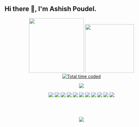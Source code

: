 ## Hi there 👋, I'm Ashish Poudel. 
<p align="center">
  <a href="https://ashishpoudel995.github.io" target="_blank"><img width="180px" src="https://img.shields.io/badge/-Visit My Website-FF7139?style=flat-square&logo=Firefox%20Browser&logoColor=white"></a>
  <a href="#"><img width="160px" src="https://komarev.com/ghpvc/?username=ashishpoudel995&color=blueviolet&style=flat-square"/></a><br/>
    <a href="#"><img src="https://wakatime.com/badge/user/99b06546-a92b-41f1-81c9-86bdf208363f.svg" alt="Total time coded" /></a>
  </p>
<p align="center">
  <img src="https://user-images.githubusercontent.com/53949374/123767082-f20dcb00-d8e6-11eb-8148-de298bc17299.png"><br>
  <p align="center">
    <a href="#"><img src="https://img.shields.io/badge/-JavaScript-F7DF1E?style=flat-square&logo=JavaScript&logoColor=white"></a>
    <a href="#"><img src="https://img.shields.io/badge/-ReactJs-61DAFB?style=flat-square&logo=React&logoColor=white"></a>
    <a href="#"><img src="https://img.shields.io/badge/TypeScript-007ACC?&logo=typescript&logoColor=white"></a>
    <a href="#"><img src="https://img.shields.io/badge/-HTML5-E34F26?style=flat-square&logo=HTML5&logoColor=white"></a>
    <a href="#"><img src="https://img.shields.io/badge/-CSS3-1572B6?style=flat-square&logo=CSS3&logoColor=white"></a>
    <a href="#"><img src="https://img.shields.io/badge/-Bootstrap-7952B3?style=flat-square&logo=Bootstrap&logoColor=white"></a>
    <a href="#"><img src="https://img.shields.io/badge/-php-777BB4?style=flat-square&logo=Php&logoColor=white"></a>
    <a href="#"><img src="https://img.shields.io/badge/-MySQL-4479A1?style=flat-square&logo=MySQL&logoColor=white"></a>
    <a href="#"><img src="https://img.shields.io/badge/-Semantic%20UI-35BDB2?style=flat-square&logo=Semantic%20UI%20React&logoColor=white"></a>
    <a href="#"><img src="https://img.shields.io/badge/-React%20Router-CA4245?style=flat-square&logo=React%20Router&logoColor=white"></a>
    <a href="#"><img src="https://img.shields.io/badge/-Java-EC4D37?style=flat-square&logo=java&logoColor=white"></a>
  </p>
</p>
<br><br>
<p align="center">
<a href="#"><img src="https://github-readme-stats.vercel.app/api/top-langs/?username=ashishpoudel995&langs_count=8&theme=radical&layout=compact"></a>
</p>
